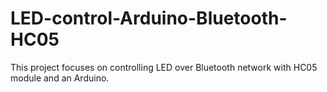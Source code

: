 # LED-control-Arduino-Bluetooth-HC05
This project focuses on controlling LED over Bluetooth network with HC05 module and an Arduino.
